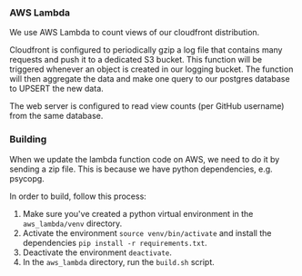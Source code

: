 ### AWS Lambda
We use AWS Lambda to count views of our cloudfront distribution.


Cloudfront is configured to periodically gzip a log file that contains many requests and push it to a dedicated S3 bucket. This function will be triggered whenever an object is created in our logging bucket. The function will then aggregate the data and make one query to our postgres database to UPSERT the new data.

The web server is configured to read view counts (per GitHub username) from the same database.

### Building
When we update the lambda function code on AWS, we need to do it by sending a zip file. This is because we have python dependencies, e.g. psycopg.

In order to build, follow this process:
1. Make sure you've created a python virtual environment in the `aws_lambda/venv` directory.
2. Activate the environment `source venv/bin/activate` and install the dependencies `pip install -r requirements.txt`.
3. Deactivate the environment `deactivate`.
4. In the `aws_lambda` directory, run the `build.sh` script.
